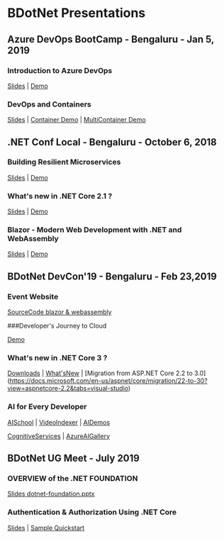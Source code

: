 # BDotNet Presentations


## Azure DevOps BootCamp - Bengaluru - Jan 5, 2019

### Introduction to Azure DevOps

[Slides](https://www.slideshare.net/svswaminathan/azure-dev-ops) | [Demo](https://github.com/svswaminathan/bdotnet-devops-live-demo)

### DevOps and Containers

[Slides](https://www.slideshare.net/sharepointguy/devops-bootcamp) | [Container Demo](https://dev.azure.com/girishgoudar/DevOpsLaunchK8s) | [MultiContainer Demo](https://dev.azure.com/girishgoudar/DevOpsK8sMultiContainer)

## .NET Conf Local - Bengaluru - October 6, 2018

### Building Resilient Microservices

[Slides](https://mediusprodstatic.studios.ms/presentations/Ignite2018/BRK3175.pptx) | [Demo](https://github.com/dotnet-architecture/eShopOnContainers)

### What's new in .NET Core 2.1 ?

[Slides]() | [Demo]()

### Blazor - Modern Web Development with .NET and WebAssembly

[Slides](https://github.com/dotnet-presentations/dotnetconf2018/blob/master/Technical/Decks/Blazor_Modern%20Web%20development%20with%20.NET%20and%20WebAssembly.pptx) | [Demo](https://github.com/svswaminathan/blazor-dotnetconfblr18)

## BDotNet DevCon'19 - Bengaluru - Feb 23,2019

### Event Website

[SourceCode blazor & webassembly](https://github.com/bdotnet/devcon19)

###Developer's Journey to Cloud

[Demo](https://github.com/wrijughosh/DevCon19)

### What's new in .NET Core 3 ?

[Downloads](https://dotnet.microsoft.com/download/dotnet-core/3.0)  |  [What'sNew](https://docs.microsoft.com/en-us/dotnet/core/whats-new/dotnet-core-3-0)  | [Migration from ASP.NET Core 2.2 to 3.0] (https://docs.microsoft.com/en-us/aspnet/core/migration/22-to-30?view=aspnetcore-2.2&tabs=visual-studio)

### AI for Every Developer

[AISchool](https://aischool.microsoft.com/en-us/home) | [VideoIndexer](https://www.videoindexer.ai/tour) | [AIDemos](https://aidemos.microsoft.com/)

[CognitiveServices](https://azure.microsoft.com/en-in/services/cognitive-services/) | [AzureAIGallery](https://gallery.azure.ai/)

## BDotNet UG Meet - July 2019

### OVERVIEW of the .NET FOUNDATION

[Slides dotnet-foundation.pptx](https://github.com/bdotnet/bdotnet.github.io/tree/master/presentations/BDotNetUGMeetJuly2019)

### Authentication & Authorization Using .NET Core

[Slides](https://slides.com/arunselvakumar/bdotnet-july19) | [Sample Quickstart](https://github.com/IdentityServer/IdentityServer4/tree/master/samples/Quickstarts)